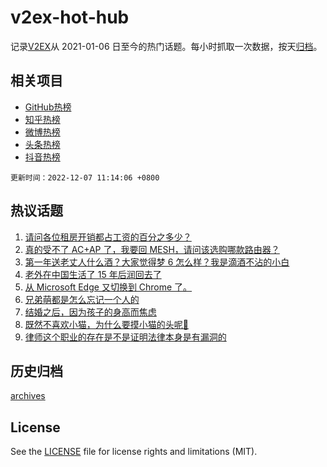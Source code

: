 # v2ex-hot-hub

 记录[V2EX](https://www.v2ex.com/)从 2021-01-06 日至今的热门话题。每小时抓取一次数据，按天[归档](archives)。
 
 ## 相关项目

- [GitHub热榜](https://github.com/lonnyzhang423/github-hot-hub)
- [知乎热榜](https://github.com/lonnyzhang423/zhihu-hot-hub)
- [微博热榜](https://github.com/lonnyzhang423/weibo-hot-hub)
- [头条热榜](https://github.com/lonnyzhang423/toutiao-hot-hub)
- [抖音热榜](https://github.com/lonnyzhang423/douyin-hot-hub)


 `更新时间：2022-12-07 11:14:06 +0800`

## 热议话题

1. [请问各位租房开销都占工资的百分之多少？](https://www.v2ex.com/t/900458)
1. [真的受不了 AC+AP 了，我要回 MESH，请问该选购哪款路由器？](https://www.v2ex.com/t/900467)
1. [第一年送老丈人什么酒？大家觉得梦 6 怎么样？我是滴酒不沾的小白](https://www.v2ex.com/t/900506)
1. [老外在中国生活了 15 年后润回去了](https://www.v2ex.com/t/900646)
1. [从 Microsoft Edge 又切换到 Chrome 了。](https://www.v2ex.com/t/900563)
1. [兄弟萌都是怎么忘记一个人的](https://www.v2ex.com/t/900578)
1. [结婚之后，因为孩子的身高而焦虑](https://www.v2ex.com/t/900538)
1. [既然不喜欢小猫，为什么要摸小猫的头呢🥺](https://www.v2ex.com/t/900666)
1. [律师这个职业的存在是不是证明法律本身是有漏洞的](https://www.v2ex.com/t/900521)

## 历史归档

[archives](archives)

## License

See the [LICENSE](LICENSE) file for license rights and limitations (MIT).

